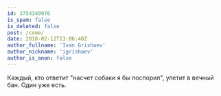 ```yaml
---
id: 3754349976
is_spam: false
is_deleted: false
post: /come/
date: 2018-02-12T13:06:40Z
author_fullname: 'Ivan Grishaev'
author_nickname: 'igrishaev'
author_is_anon: false
---
```


<p>Каждый, кто ответит "насчет собаки я бы поспорил", улетит в вечный бан. Один уже есть.</p>
